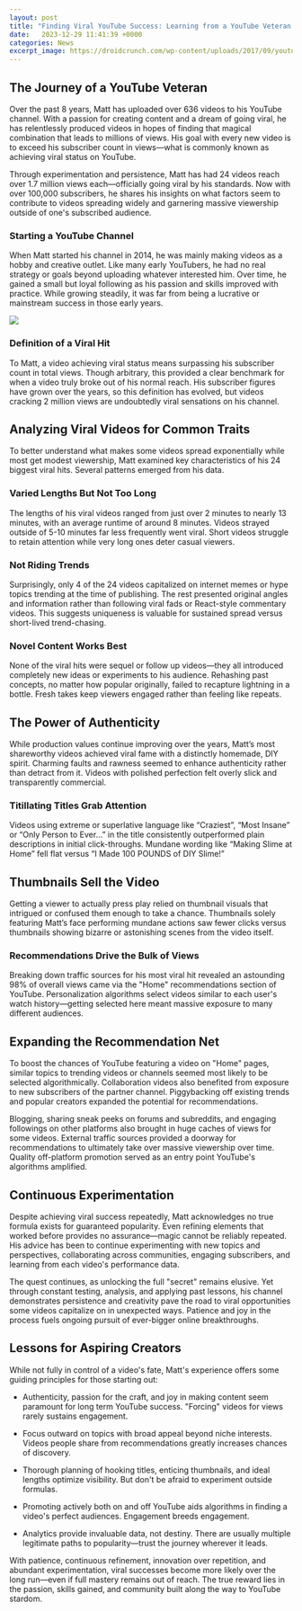 ```yaml
---
layout: post
title: "Finding Viral YouTube Success: Learning from a YouTube Veteran's Experience"
date:   2023-12-29 11:41:39 +0000
categories: News
excerpt_image: https://droidcrunch.com/wp-content/uploads/2017/09/youtube-success-tips.png
---
```

## The Journey of a YouTube Veteran
Over the past 8 years, Matt has uploaded over 636 videos to his YouTube channel. With a passion for creating content and a dream of going viral, he has relentlessly produced videos in hopes of finding that magical combination that leads to millions of views. His goal with every new video is to exceed his subscriber count in views—what is commonly known as achieving viral status on YouTube.

Through experimentation and persistence, Matt has had 24 videos reach over 1.7 million views each—officially going viral by his standards. Now with over 100,000 subscribers, he shares his insights on what factors seem to contribute to videos spreading widely and garnering massive viewership outside of one's subscribed audience.

### Starting a YouTube Channel
When Matt started his channel in 2014, he was mainly making videos as a hobby and creative outlet. Like many early YouTubers, he had no real strategy or goals beyond uploading whatever interested him. Over time, he gained a small but loyal following as his passion and skills improved with practice. While growing steadily, it was far from being a lucrative or mainstream success in those early years.


![](https://droidcrunch.com/wp-content/uploads/2017/09/youtube-success-tips.png)
### Definition of a Viral Hit
To Matt, a video achieving viral status means surpassing his subscriber count in total views. Though arbitrary, this provided a clear benchmark for when a video truly broke out of his normal reach. His subscriber figures have grown over the years, so this definition has evolved, but videos cracking 2 million views are undoubtedly viral sensations on his channel.

## Analyzing Viral Videos for Common Traits
To better understand what makes some videos spread exponentially while most get modest viewership, Matt examined key characteristics of his 24 biggest viral hits. Several patterns emerged from his data.

### Varied Lengths But Not Too Long
The lengths of his viral videos ranged from just over 2 minutes to nearly 13 minutes, with an average runtime of around 8 minutes. Videos strayed outside of 5-10 minutes far less frequently went viral. Short videos struggle to retain attention while very long ones deter casual viewers.

### Not Riding Trends
Surprisingly, only 4 of the 24 videos capitalized on internet memes or hype topics trending at the time of publishing. The rest presented original angles and information rather than following viral fads or React-style commentary videos. This suggests uniqueness is valuable for sustained spread versus short-lived trend-chasing.

### Novel Content Works Best
None of the viral hits were sequel or follow up videos—they all introduced completely new ideas or experiments to his audience. Rehashing past concepts, no matter how popular originally, failed to recapture lightning in a bottle. Fresh takes keep viewers engaged rather than feeling like repeats.

## The Power of Authenticity
While production values continue improving over the years, Matt’s most shareworthy videos achieved viral fame with a distinctly homemade, DIY spirit. Charming faults and rawness seemed to enhance authenticity rather than detract from it. Videos with polished perfection felt overly slick and transparently commercial.

### Titillating Titles Grab Attention
Videos using extreme or superlative language like “Craziest”, “Most Insane” or “Only Person to Ever...” in the title consistently outperformed plain descriptions in initial click-throughs. Mundane wording like “Making Slime at Home” fell flat versus “I Made 100 POUNDS of DIY Slime!”

## Thumbnails Sell the Video
Getting a viewer to actually press play relied on thumbnail visuals that intrigued or confused them enough to take a chance. Thumbnails solely featuring Matt’s face performing mundane actions saw fewer clicks versus thumbnails showing bizarre or astonishing scenes from the video itself.

### Recommendations Drive the Bulk of Views
Breaking down traffic sources for his most viral hit revealed an astounding 98% of overall views came via the "Home" recommendations section of YouTube. Personalization algorithms select videos similar to each user's watch history—getting selected here meant massive exposure to many different audiences.

## Expanding the Recommendation Net
To boost the chances of YouTube featuring a video on "Home" pages, similar topics to trending videos or channels seemed most likely to be selected algorithmically. Collaboration videos also benefited from exposure to new subscribers of the partner channel. Piggybacking off existing trends and popular creators expanded the potential for recommendations.

Blogging, sharing sneak peeks on forums and subreddits, and engaging followings on other platforms also brought in huge caches of views for some videos. External traffic sources provided a doorway for recommendations to ultimately take over massive viewership over time. Quality off-platform promotion served as an entry point YouTube's algorithms amplified.

## Continuous Experimentation
Despite achieving viral success repeatedly, Matt acknowledges no true formula exists for guaranteed popularity. Even refining elements that worked before provides no assurance—magic cannot be reliably repeated. His advice has been to continue experimenting with new topics and perspectives, collaborating across communities, engaging subscribers, and learning from each video's performance data.

The quest continues, as unlocking the full "secret" remains elusive. Yet through constant testing, analysis, and applying past lessons, his channel demonstrates persistence and creativity pave the road to viral opportunities some videos capitalize on in unexpected ways. Patience and joy in the process fuels ongoing pursuit of ever-bigger online breakthroughs.

## Lessons for Aspiring Creators
While not fully in control of a video's fate, Matt's experience offers some guiding principles for those starting out:

- Authenticity, passion for the craft, and joy in making content seem paramount for long term YouTube success. "Forcing" videos for views rarely sustains engagement.

- Focus outward on topics with broad appeal beyond niche interests. Videos people share from recommendations greatly increases chances of discovery.

- Thorough planning of hooking titles, enticing thumbnails, and ideal lengths optimize visibility. But don't be afraid to experiment outside formulas.

- Promoting actively both on and off YouTube aids algorithms in finding a video's perfect audiences. Engagement breeds engagement.

- Analytics provide invaluable data, not destiny. There are usually multiple legitimate paths to popularity—trust the journey wherever it leads.

With patience, continuous refinement, innovation over repetition, and abundant experimentation, viral successes become more likely over the long run—even if full mastery remains out of reach. The true reward lies in the passion, skills gained, and community built along the way to YouTube stardom.
